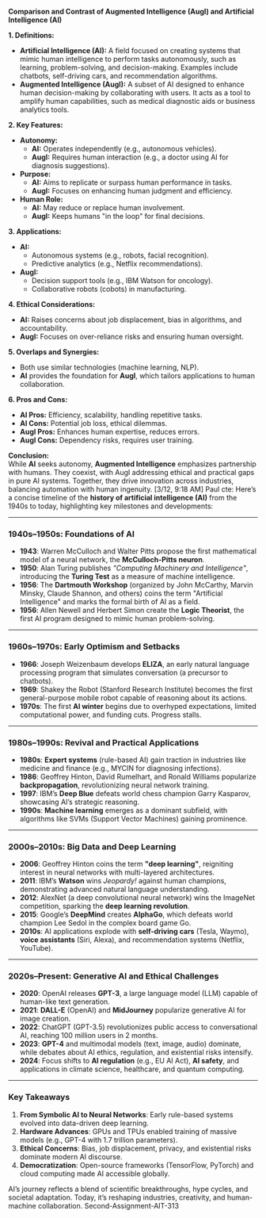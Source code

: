 **Comparison and Contrast of Augmented Intelligence (AugI) and Artificial Intelligence (AI)**

**1. Definitions:**  
- **Artificial Intelligence (AI):** A field focused on creating systems that mimic human intelligence to perform tasks autonomously, such as learning, problem-solving, and decision-making. Examples include chatbots, self-driving cars, and recommendation algorithms.  
- **Augmented Intelligence (AugI):** A subset of AI designed to enhance human decision-making by collaborating with users. It acts as a tool to amplify human capabilities, such as medical diagnostic aids or business analytics tools.  

**2. Key Features:**  
- **Autonomy:**  
  - **AI:** Operates independently (e.g., autonomous vehicles).  
  - **AugI:** Requires human interaction (e.g., a doctor using AI for diagnosis suggestions).  
- **Purpose:**  
  - **AI:** Aims to replicate or surpass human performance in tasks.  
  - **AugI:** Focuses on enhancing human judgment and efficiency.  
- **Human Role:**  
  - **AI:** May reduce or replace human involvement.  
  - **AugI:** Keeps humans "in the loop" for final decisions.  

**3. Applications:**  
- **AI:**  
  - Autonomous systems (e.g., robots, facial recognition).  
  - Predictive analytics (e.g., Netflix recommendations).  
- **AugI:**  
  - Decision support tools (e.g., IBM Watson for oncology).  
  - Collaborative robots (cobots) in manufacturing.  

**4. Ethical Considerations:**  
- **AI:** Raises concerns about job displacement, bias in algorithms, and accountability.  
- **AugI:** Focuses on over-reliance risks and ensuring human oversight.  

**5. Overlaps and Synergies:**  
- Both use similar technologies (machine learning, NLP).  
- **AI** provides the foundation for **AugI**, which tailors applications to human collaboration.  

**6. Pros and Cons:**  
- **AI Pros:** Efficiency, scalability, handling repetitive tasks.  
- **AI Cons:** Potential job loss, ethical dilemmas.  
- **AugI Pros:** Enhances human expertise, reduces errors.  
- **AugI Cons:** Dependency risks, requires user training.  

**Conclusion:**  
While **AI** seeks autonomy, **Augmented Intelligence** emphasizes partnership with humans. They coexist, with AugI addressing ethical and practical gaps in pure AI systems. Together, they drive innovation across industries, balancing automation with human ingenuity.
[3/12, 9:18 AM] Paul cte: Here’s a concise timeline of the **history of artificial intelligence (AI)** from the 1940s to today, highlighting key milestones and developments:

---

### **1940s–1950s: Foundations of AI**
- **1943**: Warren McCulloch and Walter Pitts propose the first mathematical model of a neural network, the **McCulloch-Pitts neuron**.
- **1950**: Alan Turing publishes *"Computing Machinery and Intelligence"*, introducing the **Turing Test** as a measure of machine intelligence.
- **1956**: The **Dartmouth Workshop** (organized by John McCarthy, Marvin Minsky, Claude Shannon, and others) coins the term "Artificial Intelligence" and marks the formal birth of AI as a field.
- **1956**: Allen Newell and Herbert Simon create the **Logic Theorist**, the first AI program designed to mimic human problem-solving.

---

### **1960s–1970s: Early Optimism and Setbacks**
- **1966**: Joseph Weizenbaum develops **ELIZA**, an early natural language processing program that simulates conversation (a precursor to chatbots).
- **1969**: Shakey the Robot (Stanford Research Institute) becomes the first general-purpose mobile robot capable of reasoning about its actions.
- **1970s**: The first **AI winter** begins due to overhyped expectations, limited computational power, and funding cuts. Progress stalls.

---

### **1980s–1990s: Revival and Practical Applications**
- **1980s**: **Expert systems** (rule-based AI) gain traction in industries like medicine and finance (e.g., MYCIN for diagnosing infections).
- **1986**: Geoffrey Hinton, David Rumelhart, and Ronald Williams popularize **backpropagation**, revolutionizing neural network training.
- **1997**: IBM’s **Deep Blue** defeats world chess champion Garry Kasparov, showcasing AI’s strategic reasoning.
- **1990s**: **Machine learning** emerges as a dominant subfield, with algorithms like SVMs (Support Vector Machines) gaining prominence.

---

### **2000s–2010s: Big Data and Deep Learning**
- **2006**: Geoffrey Hinton coins the term **"deep learning"**, reigniting interest in neural networks with multi-layered architectures.
- **2011**: IBM’s **Watson** wins *Jeopardy!* against human champions, demonstrating advanced natural language understanding.
- **2012**: AlexNet (a deep convolutional neural network) wins the ImageNet competition, sparking the **deep learning revolution**.
- **2015**: Google’s **DeepMind** creates **AlphaGo**, which defeats world champion Lee Sedol in the complex board game Go.
- **2010s**: AI applications explode with **self-driving cars** (Tesla, Waymo), **voice assistants** (Siri, Alexa), and recommendation systems (Netflix, YouTube).

---

### **2020s–Present: Generative AI and Ethical Challenges**
- **2020**: OpenAI releases **GPT-3**, a large language model (LLM) capable of human-like text generation.
- **2021**: **DALL-E** (OpenAI) and **MidJourney** popularize generative AI for image creation.
- **2022**: ChatGPT (GPT-3.5) revolutionizes public access to conversational AI, reaching 100 million users in 2 months.
- **2023**: **GPT-4** and multimodal models (text, image, audio) dominate, while debates about AI ethics, regulation, and existential risks intensify.
- **2024**: Focus shifts to **AI regulation** (e.g., EU AI Act), **AI safety**, and applications in climate science, healthcare, and quantum computing.

---

### **Key Takeaways**
1. **From Symbolic AI to Neural Networks**: Early rule-based systems evolved into data-driven deep learning.
2. **Hardware Advances**: GPUs and TPUs enabled training of massive models (e.g., GPT-4 with 1.7 trillion parameters).
3. **Ethical Concerns**: Bias, job displacement, privacy, and existential risks dominate modern AI discourse.
4. **Democratization**: Open-source frameworks (TensorFlow, PyTorch) and cloud computing made AI accessible globally.

AI’s journey reflects a blend of scientific breakthroughs, hype cycles, and societal adaptation. Today, it’s reshaping industries, creativity, and human-machine collaboration. Second-Assignment-AIT-313

